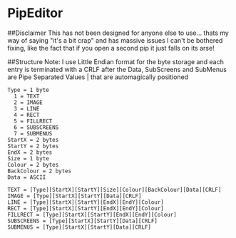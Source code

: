 # PipEditor
##Disclaimer
This has not been designed for anyone else to use... thats my way of saying "it's a bit crap" and has massive issues I can't be bothered fixing, like the fact that if you open a second pip it just falls on its arse!

##Structure
Note: I use Little Endian format for the byte storage and each entry is terminated with a CRLF after the Data, SubScreens and SubMenus are Pipe Separated Values | that are automagically positioned

    Type = 1 byte
      1 = TEXT
      2 = IMAGE
      3 = LINE
      4 = RECT
      5 = FILLRECT
      6 = SUBSCREENS
      7 = SUBMENUS
    StartX = 2 bytes
    StartY = 2 bytes
    EndX = 2 bytes
    Size = 1 byte
    Colour = 2 bytes
    BackColour = 2 bytes
    Data = ASCII
    
    TEXT = [Type][StartX][StartY][Size][Colour][BackColour][Data][CRLF]
    IMAGE = [Type][StartX][StartY][Data][CRLF]
    LINE = [Type][StartX][StartY][EndX][EndY][Colour]
    RECT = [Type][StartX][StartY][EndX][EndY][Colour]
    FILLRECT = [Type][StartX][StartY][EndX][EndY][Colour]
    SUBSCREENS = [Type][StartX][StartY][Data][CRLF]
    SUBMENUS = [Type][StartX][StartY][Data][CRLF]
